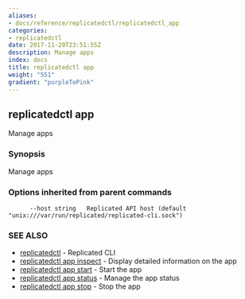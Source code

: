 ```yaml
---
aliases:
- docs/reference/replicatedctl/replicatedctl_app
categories:
- replicatedctl
date: 2017-11-20T23:51:55Z
description: Manage apps
index: docs
title: replicatedctl app
weight: "551"
gradient: "purpleToPink"
---
```


## replicatedctl app

Manage apps

### Synopsis


Manage apps

### Options inherited from parent commands

```
      --host string   Replicated API host (default "unix:///var/run/replicated/replicated-cli.sock")
```

### SEE ALSO
* [replicatedctl](/api/replicatedctl/)	 - Replicated CLI
* [replicatedctl app inspect](/api/replicatedctl/replicatedctl_app_inspect/)	 - Display detailed information on the app
* [replicatedctl app start](/api/replicatedctl/replicatedctl_app_start/)	 - Start the app
* [replicatedctl app status](/api/replicatedctl/replicatedctl_app_status/)	 - Manage the app status
* [replicatedctl app stop](/api/replicatedctl/replicatedctl_app_stop/)	 - Stop the app

